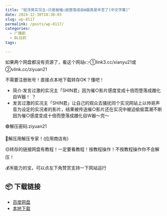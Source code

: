 ```yaml
---
title: "轻浮男实况主~只是被催○就堕落成自W器真是辛苦了[中文字幕]"
date: 2024-12-30T18:30:03
slug: wp-8117
permalink: /posts/wp-8117/
categories:
  - 广播剧
  - BL日抓
tags:

---
```


如果两个网盘都没有资源了，看这个网站👉①link3.cc/xianyu21或②vlink.cc/ziyuan21

不需要注册账号！直接点本地下载转存OK？懂吧！

*   简介:发言过激的实况主「SHIN君」因为催○影片感度变成十倍而堕落成雌化自W器！ ？
*   发言过激的实况主「SHIN君」让自己的观众去骚扰同个实况网站上以帅哥声音为设定的实况者的影片，结果被传送催○影片还在实况中被迫偷偷蒿潮不断因为催○感度变成十倍而堕落成雌化自W器〜完〜

🟢解压密码:ziyuan21

🔵解压用解压专家！(应用商店有)

🟡转存的链接网盘有教程！一定要看教程！按教程操作！不按教程操作你不会解压！

💰🈶能力的宝，可以点左下角赞赏支持一下网站运行

## 📦 下载链接
- [百度网盘](https://blziyuan21.com/pay-download/8117?key=3068d9f409&down_id=0)
- [本地下载](https://blziyuan21.com/pay-download/8117?key=3068d9f409&down_id=1)


